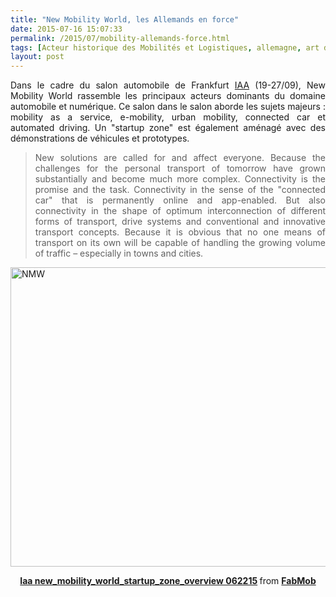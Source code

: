```yaml
---
title: "New Mobility World, les Allemands en force"
date: 2015-07-16 15:07:33
permalink: /2015/07/mobility-allemands-force.html
tags: [Acteur historique des Mobilités et Logistiques, allemagne, art de la guerre, Fabrique des mobilités, google, innovation, ITS, Service de mobilité, Véhicule]
layout: post
---
```


<p style="text-align: justify">Dans le cadre du salon automobile de Frankfurt <a href="http://www.iaa.de/en/" target="_blank">IAA</a> (19-27/09), New Mobility World rassemble les principaux acteurs dominants du domaine automobile et numérique. Ce salon dans le salon aborde les sujets majeurs : mobility as a service, e-mobility, urban mobility, connected car et automated driving. Un "startup zone" est également aménagé avec des démonstrations de véhicules et prototypes.</p>



<blockquote>

<p style="text-align: justify">New solutions are called for and affect everyone. Because the challenges for the personal transport of tomorrow have grown substantially and become much more complex. Connectivity is the promise and the task. Connectivity in the sense of the "connected car" that is permanently online and app-enabled. But also connectivity in the shape of optimum interconnection of different forms of transport, drive systems and conventional and innovative transport concepts. Because it is obvious that no one means of transport on its own will be capable of handling the growing volume of traffic – especially in towns and cities.</p>

</blockquote>

<a href="https://gabrielplassat.github.io/transportsdufutur/wp-content/uploads/sites/6/2015/07/NMW.jpg"><img class="aligncenter wp-image-3466 size-full" src="https://gabrielplassat.github.io/transportsdufutur/wp-content/uploads/sites/6/2015/07/NMW.jpg" alt="NMW" width="787" height="479" /></a>



<!--more-->



<div style="margin-bottom: 5px;text-align: center"><strong> <a title="Iaa new_mobility_world_startup_zone_overview 062215" href="https://gabrielplassat.github.io/transportsdufutur//fr.slideshare.net/FabMob/iaa-newmobilityworldstartupzoneoverview-062215" target="_blank">Iaa new_mobility_world_startup_zone_overview 062215</a> </strong> from <strong><a href="https://gabrielplassat.github.io/transportsdufutur//www.slideshare.net/FabMob" target="_blank">FabMob</a></strong></div>
